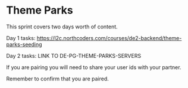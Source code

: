 # Theme Parks

This sprint covers two days worth of content.

Day 1 tasks:  https://l2c.northcoders.com/courses/de2-backend/theme-parks-seeding

Day 2 tasks: LINK TO DE-PG-THEME-PARKS-SERVERS

If you are pairing you will need to share your user ids with your partner.

Remember to confirm that you are paired.
